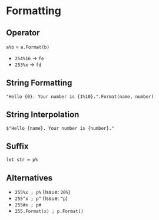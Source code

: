 # Formatting

## Operator

`a%b` = `a.Format(b)`

* `254%16` &rarr; `fe`
* `253%x` &rarr; `fd`

## String Formatting

```
"Hello {0}. Your number is {1%10}.".Format(name, number)
```

## String Interpolation

```
$"Hello {name}. Your number is {number}."
```

## Suffix

```
let str = p%
```

## Alternatives

* `255%x ; p%` (Issue: `20%`)
* `255^x ; p^` (Issue: `^p`)
* `255#x ; p#`
* `255.Format(x) ; p.Format()`

